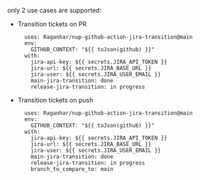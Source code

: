 only 2 use cases are supported:
- Transition tickets on PR

        uses: Raganhar/nup-github-action-jira-transition@main
        env:
          GITHUB_CONTEXT: "${{ toJson(github) }}"
        with:
          jira-api-key: ${{ secrets.JIRA_API_TOKEN }}
          jira-url: ${{ secrets.JIRA_BASE_URL }}
          jira-user: ${{ secrets.JIRA_USER_EMAIL }}
          main-jira-transition: done
          release-jira-transition: in progress


- Transition tickets on push

        uses: Raganhar/nup-github-action-jira-transition@main
        env:
          GITHUB_CONTEXT: "${{ toJson(github) }}"
        with:
          jira-api-key: ${{ secrets.JIRA_API_TOKEN }}
          jira-url: ${{ secrets.JIRA_BASE_URL }}
          jira-user: ${{ secrets.JIRA_USER_EMAIL }}
          main-jira-transition: done
          release-jira-transition: in progress
          branch_to_compare_to: main


  